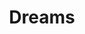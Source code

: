 ---
pid: LLP338
title: Dreams
location_transcription: 
zipcode: 
outside_phl: 
neighborhood: 
age: 
age_range: 
instagram: 
image_file_name: LLP_338.jpg
proposal_transcription: 
topic: Unknown
topic_summary: '0'
type: 2D,Image
keywords_other: dreams, surreal
credit: 
image_labels: 
twitter: 
facebook: 
permalink: "/monuments/llp338/"
layout: item-page
---